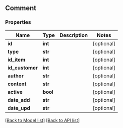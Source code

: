 ## Comment

### Properties
Name | Type | Description | Notes
------------ | ------------- | ------------- | -------------
**id** | **int** |  | [optional] 
**type** | **str** |  | [optional] 
**id_item** | **int** |  | [optional] 
**id_customer** | **int** |  | [optional] 
**author** | **str** |  | [optional] 
**content** | **str** |  | [optional] 
**active** | **bool** |  | [optional] 
**date_add** | **str** |  | [optional] 
**date_upd** | **str** |  | [optional] 

[[Back to Model list]](#documentation-for-models) [[Back to API list]](#documentation-for-api-endpoints)


